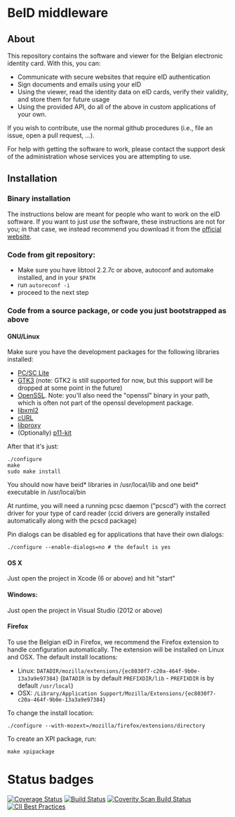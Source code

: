 # BeID middleware

## About

This repository contains the software and viewer for the Belgian
electronic identity card. With this, you can:
- Communicate with secure websites that require eID authentication
- Sign documents and emails using your eID
- Using the viewer, read the identity data on eID cards, verify their
  validity, and store them for future usage
- Using the provided API, do all of the above in custom applications of
  your own.

If you wish to contribute, use the normal github procedures (i.e., file
an issue, open a pull request, ...).

For help with getting the software to work, please contact the support
desk of the administration whose services you are attempting to use.

## Installation

### Binary installation

The instructions below are meant for people who want to work on the eID
software. If you want to just *use* the software, these instructions are
not for you; in that case, we instead recommend you download it from the
[official website](https://eid.belgium.be/).

### Code from git repository:

- Make sure you have libtool 2.2.7c or above, autoconf and automake installed, and in your `$PATH`
- run `autoreconf -i`
- proceed to the next step

### Code from a source package, or code you just bootstrapped as above

#### GNU/Linux

Make sure you have the development packages for the following libraries
installed:

- [PC/SC Lite](https://pcsclite.alioth.debian.org)
- [GTK3](https://www.gtk.org) (note: GTK2 is still supported for now, but this
  support will be dropped at some point in the future)
- [OpenSSL](https://www.openssl.org). Note: you'll also need the "openssl"
  binary in your path, which is often not part of the openssl development
  package.
- [libxml2](http://xmlsoft.org)
- [cURL](https://curl.haxx.se)
- [libproxy](https://github.com/libproxy/libproxy)
- (Optionally) [p11-kit](https://p11-glue.freedesktop.org/p11-kit.html)

After that it's just:

    ./configure 
    make
    sudo make install

You should now have beid* libraries in /usr/local/lib and one beid* executable in /usr/local/bin

At runtime, you will need a running pcsc daemon ("pcscd") with the correct driver for your type of card reader
(ccid drivers are generally installed automatically along with the pcscd package)

Pin dialogs can be disabled eg for applications that have their own dialogs:

    ./configure --enable-dialogs=no # the default is yes

#### OS X

Just open the project in Xcode (6 or above) and hit "start"

#### Windows:

Just open the project in Visual Studio (2012 or above)

#### Firefox

To use the Belgian eID in Firefox, we recommend the Firefox extension to handle configuration automatically. 
The extension will be installed on Linux and OSX. The default install locations:

- Linux: `DATADIR/mozilla/extensions/{ec8030f7-c20a-464f-9b0e-13a3a9e97384}`
  (`DATADIR` is by default `PREFIXDIR/lib` - `PREFIXDIR` is by default `/usr/local`)
- OSX: `/Library/Application Support/Mozilla/Extensions/{ec8030f7-c20a-464f-9b0e-13a3a9e97384}`

To change the install location:
 
    ./configure --with-mozext=/mozilla/firefox/extensions/directory

To create an XPI package, run:
 
    make xpipackage   

# Status badges

[![Coverage Status](https://coveralls.io/repos/github/Fedict/eid-mw/badge.svg?branch=v4.2)](https://coveralls.io/github/Fedict/eid-mw?branch=v4.2) [![Build Status](https://travis-ci.org/Fedict/eid-mw.svg?branch=master)](https://travis-ci.org/Fedict/eid-mw) [![Coverity Scan Build Status](https://scan.coverity.com/projects/2576/badge.svg?flat=1)](https://scan.coverity.com/projects/eid-middleware) [![CII Best Practices](https://bestpractices.coreinfrastructure.org/projects/1067/badge)](https://bestpractices.coreinfrastructure.org/projects/1067)
